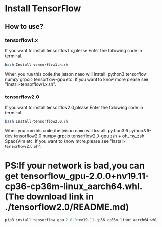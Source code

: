 # Install TensorFlow
## How to use?
### tensorflow1.x
If you want to install tensorflow1.x,please Enter the following code in terminal.
```Bash
bash Install-tensorflow1.x.sh
```
When you run this code,the jetson nano will install:
python3
tensorflow
numpy
grpcio
tensorflow-gpu
etc.
If you want to know more,please see "Install-tensorflow1.x.sh".
### tensorflow2.0
If you want to install tensorflow2.0,please Enter the following code in terminal.
```Bash
bash Install-tensorflow2.0.sh
```
When you run this code,the jetson nano will install:
python3.6
python3.6-dev
tensorflow2.0
numpy
grpcio
tensorflow2.0-gpu
zsh + oh_my_zsh 
SpaceVim
etc.
If you want to know more,please see "Install-tensorflow2.0.sh".

# PS:If your network is bad,you can get tensorflow_gpu-2.0.0+nv19.11-cp36-cp36m-linux_aarch64.whl.(The download link in ./tensorflow2.0/README.md)
```python
pip3 install tensorflow_gpu-2.0.0+nv19.11-cp36-cp36m-linux_aarch64.whl
```
